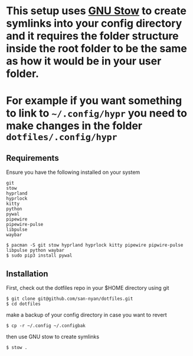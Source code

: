 # This setup uses [GNU Stow](https://www.gnu.org/software/stow/) to create symlinks into your config directory and it requires the folder structure inside the root folder to be the same as how it would be in your user folder. 
# For example if you want something to link to `~/.config/hypr` you need to make changes in the folder `dotfiles/.config/hypr`



## Requirements

Ensure you have the following installed on your system

```
git
stow
hyprland
hyprlock
kitty
python
pywal
pipewire
pipewire-pulse
libpulse
waybar
```

```
$ pacman -S git stow hyprland hyprlock kitty pipewire pipwire-pulse libpulse python waybar
$ sudo pip3 install pywal
```


## Installation

First, check out the dotfiles repo in your $HOME directory using git

```
$ git clone git@github.com/san-nyan/dotfiles.git
$ cd dotfiles
```

make a backup of your config directory in case you want to revert

```
$ cp -r ~/.config ~/.configbak
```

then use GNU stow to create symlinks

```
$ stow .
```

